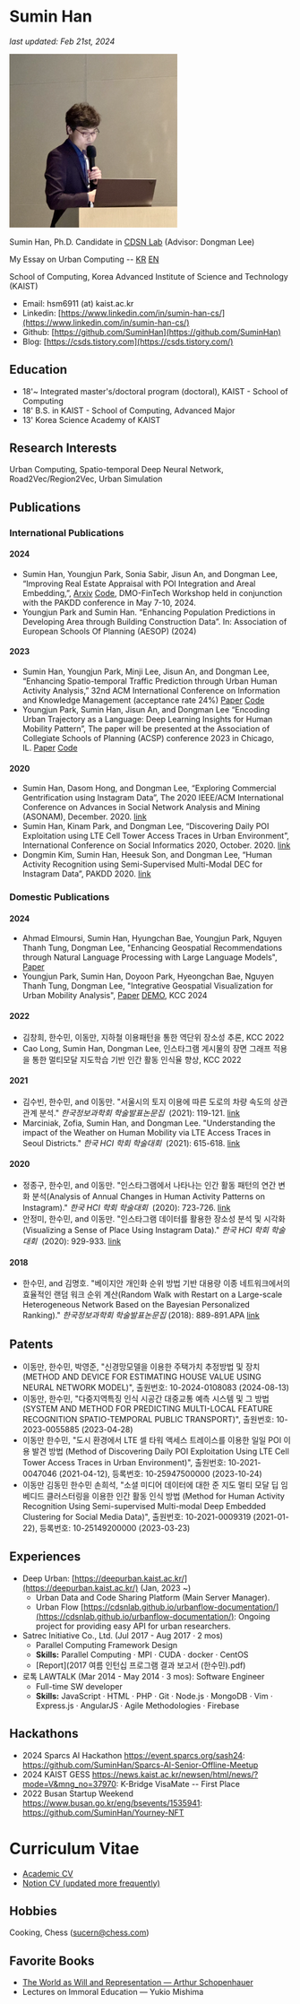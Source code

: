 Sumin Han
===

_last updated: Feb 21st, 2024_

<img src="suminhan-taiwan.png" alt="SuminHan Taiwan" width="300" >



Sumin Han, Ph.D. Candidate in [CDSN Lab](http://cds.kaist.ac.kr/) (Advisor: Dongman Lee)

My Essay on Urban Computing -- [KR](https://suminhan.github.io/SuminHan_Essay_Philosophy_on_Urban_Computing_KR.pdf) [EN](https://suminhan.github.io/SuminHan_Essay_Philosophy_on_Urban_Computing_EN.pdf)

School of Computing, Korea Advanced Institute of Science and Technology (KAIST)

*   Email: hsm6911 (at) kaist.ac.kr
*   Linkedin: [https://www.linkedin.com/in/sumin-han-cs/](https://www.linkedin.com/in/sumin-han-cs/)
*   Github: [https://github.com/SuminHan](https://github.com/SuminHan)
*   Blog: [https://csds.tistory.com](https://csds.tistory.com/)

## Education

*   18'~ Integrated master's/doctoral program (doctoral), KAIST - School of Computing
*   18' B.S. in KAIST - School of Computing, Advanced Major
*   13' Korea Science Academy of KAIST

## Research Interests

Urban Computing, Spatio-temporal Deep Neural Network, Road2Vec/Region2Vec, Urban Simulation

## Publications

### International Publications

#### 2024
- Sumin Han, Youngjun Park, Sonia Sabir, Jisun An, and Dongman Lee, “Improving Real Estate Appraisal with POI Integration and Areal Embedding,”, [Arxiv](https://arxiv.org/abs/2311.11812) [Code](https://github.com/SuminHan/AMMASI), DMO-FinTech Workshop held in conjunction with the PAKDD conference in May 7-10, 2024.
- Youngjun Park and Sumin Han. “Enhancing Population Predictions in Developing Area through Building
Construction Data”. In: Association of European Schools Of Planning (AESOP) (2024)

#### 2023
- Sumin Han, Youngjun Park, Minji Lee, Jisun An, and Dongman Lee, “Enhancing Spatio-temporal Traffic Prediction through Urban Human Activity Analysis,”  32nd ACM International Conference on Information and Knowledge Management (acceptance rate 24%) [Paper](https://dl.acm.org/doi/10.1145/3583780.3614867) [Code](https://github.com/SuminHan/Traffic-UAGCRNTF)
- Youngjun Park, Sumin Han, Jisun An, and Dongman Lee “Encoding Urban Trajectory as a Language: Deep Learning Insights for Human Mobility Pattern”, The paper will be presented at the Association of Collegiate Schools of Planning (ACSP) conference 2023 in Chicago, IL. [Paper](https://dofeature.github.io/documents/2023_ACSP.pdf) [Code](https://github.com/SuminHan/OD-astar)

#### 2020

- Sumin Han, Dasom Hong, and Dongman Lee, “Exploring Commercial Gentrification using Instagram Data”, The 2020 IEEE/ACM International Conference on Advances in Social Network Analysis and Mining (ASONAM), December. 2020. [link](https://suminhan.github.io/087_146_557.pdf)
- Sumin Han, Kinam Park, and Dongman Lee, “Discovering Daily POI Exploitation using LTE Cell Tower Access Traces in Urban Environment”, International Conference on Social Informatics 2020, October. 2020. [link](https://link.springer.com/chapter/10.1007/978-3-030-60975-7_7)
- Dongmin Kim, Sumin Han, Heesuk Son, and Dongman Lee, “Human Activity Recognition using Semi-Supervised Multi-Modal DEC for Instagram Data”, PAKDD 2020. [link](https://link.springer.com/chapter/10.1007/978-3-030-47426-3_67)

### Domestic Publications

#### 2024
- Ahmad Elmoursi, Sumin Han, Hyungchan Bae, Youngjun Park, Nguyen Thanh Tung, Dongman Lee, "Enhancing Geospatial Recommendations through Natural Language Processing with Large Language Models", [Paper](Enhancing_Geospatial_Recommendations_through_Natur.pdf)
- Youngjun Park, Sumin Han, Doyoon Park, Hyeongchan Bae, Nguyen Thanh Tung, Dongman Lee, "Integrative Geospatial Visualization for Urban Mobility Analysis", [Paper](Integrative_Geospatial_Visualization_for_Urban_Mob.pdf) [DEMO](https://manhattan-geo.vercel.app/), KCC 2024

#### 2022
- 김창희, 한수민, 이동만, 지하철 이용패턴을 통한 역단위 장소성 추론, KCC 2022
- Cao Long, Sumin Han, Dongman Lee, 인스타그램 게시물의 장면 그래프 적용을 통한 멀티모달 지도학습 기반 인간 활동 인식율 향상, KCC 2022

#### 2021

- 김수빈, 한수민, and 이동만. "서울시의 토지 이용에 따른 도로의 차량 속도의 상관관계 분석." *한국정보과학회 학술발표논문집*
 (2021): 119-121. [link](https://www.dbpia.co.kr/journal/articleDetail?nodeId=NODE10582849)
- Marciniak, Zofia, Sumin Han, and Dongman Lee. "Understanding the impact of the Weather on Human Mobility via LTE Access Traces in Seoul Districts." *한국 HCI 학회 학술대회*
 (2021): 615-618. [link](https://www.dbpia.co.kr/journal/articleDetail?nodeId=NODE10530300)

#### 2020

- 정종구, 한수민, and 이동만. "인스타그램에서 나타나는 인간 활동 패턴의 연간 변화 분석(Analysis of Annual Changes in Human Activity Patterns on Instagram)." *한국 HCI 학회 학술대회*
 (2020): 723-726. [link](https://www.dbpia.co.kr/journal/articleDetail?nodeId=NODE10402833)
- 안정미, 한수민, and 이동만. "인스타그램 데이터를 활용한 장소성 분석 및 시각화(Visualizing a Sense of Place Using Instagram Data)." *한국 HCI 학회 학술대회*
 (2020): 929-933. [link](https://www.dbpia.co.kr/journal/articleDetail?nodeId=NODE10402880)

#### 2018

- 한수민, and 김명호. "베이지안 개인화 순위 방법 기반 대용량 이종 네트워크에서의 효율적인 랜덤 워크 순위 계산(Random Walk with Restart on a Large-scale Heterogeneous Network Based on the Bayesian Personalized Ranking)." *한국정보과학회 학술발표논문집* (2018): 889-891.APA [link](https://www.dbpia.co.kr/journal/articleDetail?nodeId=NODE07613785)

## Patents
- 이동만, 한수민, 박영준, "신경망모델을 이용한 주택가치 추정방법 및 장치 (METHOD AND DEVICE FOR ESTIMATING HOUSE VALUE USING NEURAL NETWORK MODEL)", 출원번호: 10-2024-0108083 (2024-08-13)
- 이동만, 한수민, "다중지역특징 인식 시공간 대중교통 예측 시스템 및 그 방법 (SYSTEM AND METHOD FOR PREDICTING MULTI-LOCAL FEATURE RECOGNITION SPATIO-TEMPORAL PUBLIC TRANSPORT)", 출원번호: 10-2023-0055885 (2023-04-28)
- 이동만 한수민, "도시 환경에서 LTE 셀 타워 액세스 트레이스를 이용한 일일 POI 이용 발견 방법 (Method of Discovering Daily POI Exploitation Using LTE Cell Tower Access Traces in Urban Environment)", 출원번호: 10-2021-0047046 (2021-04-12), 등록번호: 10-25947500000 (2023-10-24)
- 이동만 김동민 한수민 손희석, "소셜 미디어 데이터에 대한 준 지도 멀티 모달 딥 임베디드 클러스터링을 이용한 인간 활동 인식 방법 (Method for Human Activity Recognition Using Semi-supervised Multi-modal Deep Embedded Clustering for Social Media Data)", 출원번호: 10-2021-0009319 (2021-01-22), 등록번호: 10-25149200000 (2023-03-23)

## Experiences
- Deep Urban: [https://deepurban.kaist.ac.kr/](https://deepurban.kaist.ac.kr/) (Jan, 2023 ~)
    - Urban Data and Code Sharing Platform (Main Server Manager).
    - Urban Flow [https://cdsnlab.github.io/urbanflow-documentation/](https://cdsnlab.github.io/urbanflow-documentation/): Ongoing project for providing easy API for urban researchers.
- Satrec Initiative Co., Ltd. (Jul 2017 - Aug 2017 · 2 mos)
    - Parallel Computing Framework Design
    - **Skills:** Parallel Computing · MPI · CUDA · docker · CentOS
    - [Report](2017 여름 인턴십 프로그램 결과 보고서 (한수민).pdf)
- 로톡 LAWTALK (Mar 2014 - May 2014 · 3 mos): Software Engineer
    - Full-time SW developer
    - **Skills:** JavaScript · HTML · PHP · Git · Node.js · MongoDB · Vim · Express.js · AngularJS · Agile Methodologies · Firebase

## Hackathons

- 2024 Sparcs AI Hackathon <https://event.sparcs.org/sash24>: <https://github.com/SuminHan/Sparcs-AI-Senior-Offline-Meetup>
- 2024 KAIST GESS <https://news.kaist.ac.kr/newsen/html/news/?mode=V&mng_no=37970>: K-Bridge VisaMate -- First Place
- 2022 Busan Startup Weekend <https://www.busan.go.kr/eng/bsevents/1535941>: <https://github.com/SuminHan/Yourney-NFT>

# Curriculum Vitae
- [Academic CV](https://suminhan.github.io/Sumin_Academic_CV.pdf)
- [Notion CV (updated more frequently)](https://smhan.notion.site/Sumin-Han-CV-1df31bb70e99436990aac08e051d4d3e)


## Hobbies

Cooking, Chess ([sucern@chess.com](https://www.chess.com/member/sucern))

## Favorite Books

- [The World as Will and Representation — Arthur Schopenhauer](https://en.wikisource.org/wiki/The_World_as_Will_and_Representation)
- Lectures on Immoral Education — Yukio Mishima
